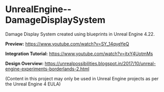 # UnrealEngine--DamageDisplaySystem
Damage Display System created using blueprints in Unreal Engine 4.22.

**Preview:** https://www.youtube.com/watch?v=SY_14qyeYeQ

**Integration Tutorial:** https://www.youtube.com/watch?v=itxY4UotmMs

**Design Overview:** https://unrealpossibilities.blogspot.in/2017/10/unreal-engine-experiments-borderlands-2.html

(Content in this project may only be used in Unreal Engine projects as per the Unreal Engine 4 EULA)
